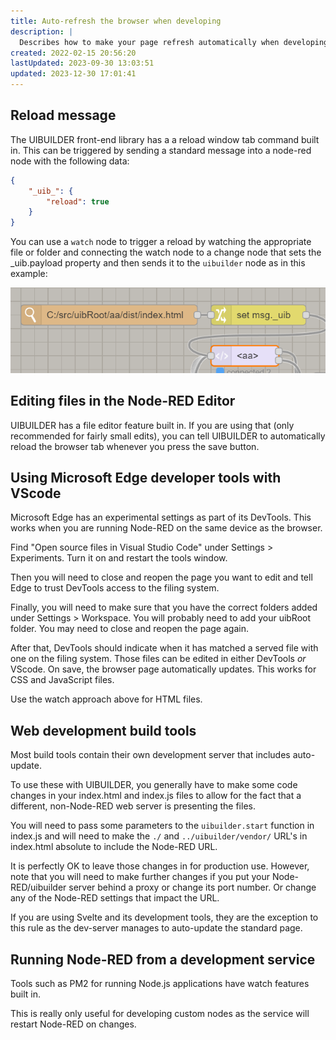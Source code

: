 ```yaml
---
title: Auto-refresh the browser when developing
description: |
  Describes how to make your page refresh automatically when developing front-end code.
created: 2022-02-15 20:56:20
lastUpdated: 2023-09-30 13:03:51
updated: 2023-12-30 17:01:41
---
```


## Reload message

The UIBUILDER front-end library has a a reload window tab command built in. This can be triggered by sending a standard message into a node-red node with the following data:

```json
{
    "_uib_": {
        "reload": true
    }
}
```

You can use a `watch` node to trigger a reload by watching the appropriate file or folder and connecting the watch node to a change node that sets the _uib.payload property and then sends it to the `uibuilder` node as in this example:

![Watch autorefresh example](images/watch-example.png)

## Editing files in the Node-RED Editor

UIBUILDER has a file editor feature built in. If you are using that (only recommended for fairly small edits), you can tell UIBUILDER to automatically reload the browser tab whenever you press the save button.

## Using Microsoft Edge developer tools with VScode

Microsoft Edge has an experimental settings as part of its DevTools. This works when you are running Node-RED on the same device as the browser.

Find "Open source files in Visual Studio Code" under Settings > Experiments. Turn it on and restart the tools window.

Then you will need to close and reopen the page you want to edit and tell Edge to trust DevTools access to the filing system.

Finally, you will need to make sure that you have the correct folders added under Settings > Workspace. You will probably need to add your uibRoot folder. You may need to close and reopen the page again.

After that, DevTools should indicate when it has matched a served file with one on the filing system. Those files can be edited in either DevTools _or_ VScode. On save, the browser page automatically updates. This works for CSS and JavaScript files.

Use the watch approach above for HTML files.

## Web development build tools

Most build tools contain their own development server that includes auto-update.

To use these with UIBUILDER, you generally have to make some code changes in your index.html and index.js files to allow for the fact that a different, non-Node-RED web server is presenting the files.

You will need to pass some parameters to the `uibuilder.start` function in index.js and will need to make the `./` and `../uibuilder/vendor/` URL's in index.html absolute to include the Node-RED URL.

It is perfectly OK to leave those changes in for production use. However, note that you will need to make further changes if you put your Node-RED/uibuilder server behind a proxy or change its port number. Or change any of the Node-RED settings that impact the URL.

If you are using Svelte and its development tools, they are the exception to this rule as the dev-server manages to auto-update the standard page.

## Running Node-RED from a development service

Tools such as PM2 for running Node.js applications have watch features built in.

This is really only useful for developing custom nodes as the service will restart Node-RED on changes.
